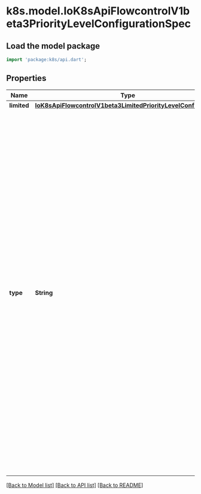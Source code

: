 # k8s.model.IoK8sApiFlowcontrolV1beta3PriorityLevelConfigurationSpec

## Load the model package
```dart
import 'package:k8s/api.dart';
```

## Properties
Name | Type | Description | Notes
------------ | ------------- | ------------- | -------------
**limited** | [**IoK8sApiFlowcontrolV1beta3LimitedPriorityLevelConfiguration**](IoK8sApiFlowcontrolV1beta3LimitedPriorityLevelConfiguration.md) |  | [optional] 
**type** | **String** | `type` indicates whether this priority level is subject to limitation on request execution.  A value of `\"Exempt\"` means that requests of this priority level are not subject to a limit (and thus are never queued) and do not detract from the capacity made available to other priority levels.  A value of `\"Limited\"` means that (a) requests of this priority level _are_ subject to limits and (b) some of the server's limited capacity is made available exclusively to this priority level. Required. | 

[[Back to Model list]](../README.md#documentation-for-models) [[Back to API list]](../README.md#documentation-for-api-endpoints) [[Back to README]](../README.md)


